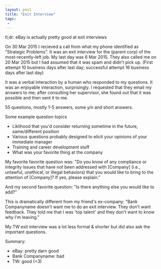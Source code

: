 ```yaml
---
layout: post
title: "Exit Interview"
tags:
 -
---
```


tl;dr: eBay is actually pretty good at exit interviews

On 30 Mar 2015 I recieved a call from what my phone identified as "Strategic Problems". It was an exit interview for the (parent corp) of the most-recently-left job. My last day was 6 Mar 2015. They also called me on 20 Mar 2015 but I had assumed that it was spam and didn't pick up. (First attempt 10 business days after last day; successful attempt 16 business days after last day)

It was a verbal interaction by a human who responded to my questions. It was an enjoyable interaction, surprisingly. I requested that they email my answers to me; after consulting her supervisor, she found out that it was possible and then sent it to me. 

55 questions, mostly 1-5 answers, some y/n and short answers. 

Some example question topics

- Liklihood that you'd consider returning sometime in the future, same/different position
- Various questions probably designed to elicit your opinions of your immediate manager
- Training and career development stuff
- What was your favorite thing at the company

My favorite favorite question was:
"Do you know of any compliance or integrity issues that have not been addressed with [Company] (i.e., unlawful, unethical, or
illegal behaviors) that you would like to bring to the attention of [Company]? If yes, please explain."

And my second favorite question: "Is there anything else you would like to add?"

This is dramatically different from my friend's ex-company: "Bank Companyname doesn't want me to do an exit interview. They don't want feedback. They told me that I was 'top talent' and they don't want to know why I'm leaving."

My TW exit interview was a lot less formal & shorter but did also ask the important questions. 

Summary:

* eBay: pretty darn good
* Bank Companyname: bad
* TW: good (<3)

